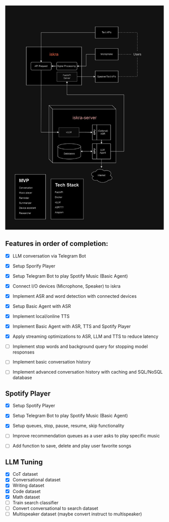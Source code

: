 ![overview](images/overview.jpg) 

## Features in order of completion:
- [x] LLM conversation via Telegram Bot
- [x] Setup Sporify Player
- [X] Setup Telegram Bot to play Spotify Music (Basic Agent)
- [X] Connect I/O devices (Microphone, Speaker) to iskra
- [X] Implement ASR and word detection with connected devices
- [X] Setup Basic Agent with ASR
- [X] Implement local/online TTS
- [X] Implement Basic Agent with ASR, TTS and Spotify Player
- [X] Apply streaming optimizations to ASR, LLM and TTS to reduce latency
- [ ] Implement stop words and background query for stopping model responses
- [ ] Implement basic conversation history
- [ ] Implement advanced conversation history with caching and SQL/NoSQL database


## Spotify Player
- [X] Setup Spotify Player
- [X] Setup Telegram Bot to play Spotify Music (Basic Agent)
- [X] Setup queues, stop, pause, resume, skip functionality
- [ ] Improve recommendation queues as a user asks to play specific music
- [ ] Add function to save, delete and play user favorite songs


## LLM Tuning
- [X] CoT dataset
- [X] Conversational dataset
- [X] Writing dataset
- [X] Code dataset
- [X] Math dataset
- [ ] Train search classifier
- [ ] Convert conversational to search dataset
- [ ] Multispeaker dataset (maybe convert instruct to multispeaker)